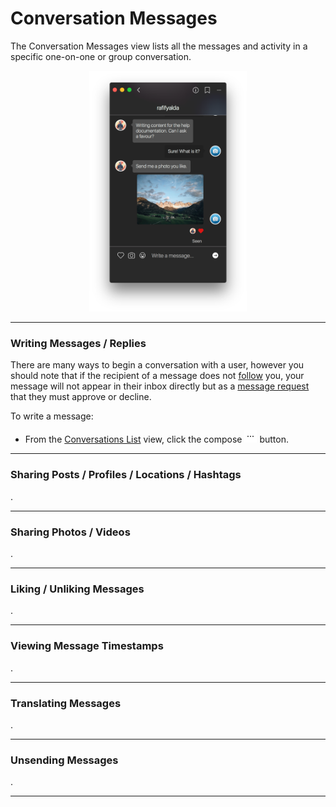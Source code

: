 # Conversation Messages

The Conversation Messages view lists all the messages and activity in a specific one-on-one or group conversation.

<p style="text-align: center; margin-top: 1em;"><img src="/views/assets/conversation.png" width="50%" height="50%" /></p>

<hr />

### Writing Messages / Replies

There are many ways to begin a conversation with a user, however you should note that if the recipient of a message does not [follow](/getstarted/follow-profile.md) you, your message will not appear in their inbox directly but as a [message request](/views/conversations/list.md#message-requests) that they must approve or decline.

To write a message:

- From the [Conversations List](/views/conversations/list.md) view, click the compose <img src="/views/assets/actions-menu.png" width="20" height="20" /> button.
<hr />

### Sharing Posts / Profiles / Locations / Hashtags

.

<hr />

### Sharing Photos / Videos

.

<hr />

### Liking / Unliking Messages

.

<hr />

### Viewing Message Timestamps

.

<hr />

### Translating Messages

.

<hr />

### Unsending Messages

.

<hr />